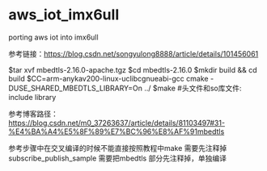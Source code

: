 # aws_iot_imx6ull
porting aws iot into  imx6ull

参考链接：https://blog.csdn.net/songyulong8888/article/details/101456061

 $tar xvf mbedtls-2.16.0-apache.tgz
 $cd mbedtls-2.16.0
 $mkdir build && cd build
 $CC=arm-anykav200-linux-uclibcgnueabi-gcc cmake -DUSE_SHARED_MBEDTLS_LIBRARY=On ../
 $make
 #头文件和so库文件:
 include  library

参考博客路径：
https://blog.csdn.net/m0_37263637/article/details/81103497#31-%E4%BA%A4%E5%8F%89%E7%BC%96%E8%AF%91mbedtls

参考步骤中在交叉编译的时候不能直接按照教程中make 
需要先注释掉subscribe_publish_sample  需要把mbedtls 部分先注释掉，单独编译
